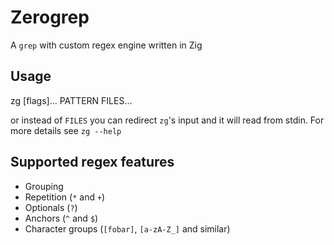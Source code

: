 # Zerogrep

A `grep` with custom regex engine written in Zig

## Usage

  zg [flags]... PATTERN FILES...

  or instead of `FILES` you can redirect `zg`'s input and it will read from stdin.
  For more details see `zg --help`

## Supported regex features
- Grouping
- Repetition (`*` and `+`)
- Optionals (`?`)
- Anchors (`^` and `$`)
- Character groups (`[fobar]`, `[a-zA-Z_]` and similar)
